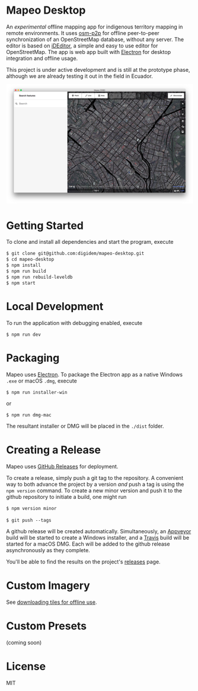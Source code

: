 # Mapeo Desktop

An _experimental_ offline mapping app for indigenous territory mapping in remote
environments. It uses [osm-p2p](https://github.com/digidem/osm-p2p-db) for
offline peer-to-peer synchronization of an OpenStreetMap database, without any
server. The editor is based on [iDEditor](https://github.com/openstreetmap/iD/),
a simple and easy to use editor for OpenStreetMap. The app is web app built with
[Electron](http://electron.atom.io) for desktop integration and offline usage.

This project is under active development and is still at the prototype phase,
although we are already testing it out in the field in Ecuador.

![screenshot](static/screenshot.png)

# Getting Started

To clone and install all dependencies and start the program, execute

```
$ git clone git@github.com:digidem/mapeo-desktop.git
$ cd mapeo-desktop
$ npm install
$ npm run build
$ npm run rebuild-leveldb
$ npm start
```

# Local Development

To run the application with debugging enabled, execute

```
$ npm run dev
```

# Packaging

Mapeo uses [Electron](http://electron.atom.io/). To package the Electron app as
a native Windows `.exe` or macOS `.dmg`, execute

```
$ npm run installer-win
```
or
```
$ npm run dmg-mac
```

The resultant installer or DMG will be placed in the `./dist` folder.

# Creating a Release

Mapeo uses [GitHub Releases](https://help.github.com/articles/about-releases/)
for deployment.

To create a release, simply push a git tag to the repository. A convenient way
to both advance the project by a version *and* push a tag is using the `npm
version` command. To create a new minor version and push it to the github
repository to initiate a build, one might run

```
$ npm version minor

$ git push --tags
```

A github release will be created automatically. Simultaneously, an
[Appveyor](appveyor.yml) build will be started to create a Windows installer,
and a [Travis](.travis.yml) build will be started for a macOS DMG. Each will be
added to the github release asynchronously as they complete.

You'll be able to find the results on the project's [releases](../../releases/) page.

# Custom Imagery

See [downloading tiles for offline use](docs/offline_tiles.md).

# Custom Presets

(coming soon)

# License

MIT

